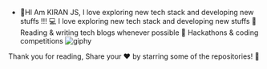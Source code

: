 
- 👋HI Am KIRAN JS, I love exploring new tech stack and developing new stuffs !!!
💻   I love exploring new tech stack and developing new stuffs
📰   Reading & writing tech blogs whenever possible
🍕   Hackathons & coding competitions
![giphy](https://user-images.githubusercontent.com/59109267/113862181-c334fc80-97b0-11eb-85de-81a44abd77ec.gif)






Thank you for reading, Share your ❤️ by starring some of the repositories! 🌟

